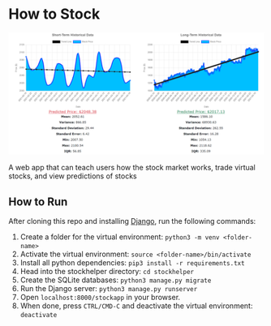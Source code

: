 # How to Stock

<img src="graphs.png" alt="stock graphs" width="1000">

A web app that can teach users how the stock market works, trade virtual stocks, and view predictions of stocks

## How to Run

After cloning this repo and installing [Django](https://docs.djangoproject.com/en/3.1/), run the following commands:

1. Create a folder for the virtual environment: `python3 -m venv <folder-name>`
2. Activate the virtual environment: `source <folder-name>/bin/activate`
3. Install all python dependencies: `pip3 install -r requirements.txt`
4. Head into the stockhelper directory: `cd stockhelper`
5. Create the SQLite databases: `python3 manage.py migrate`
6. Run the Django server: `python3 manage.py runserver`
7. Open `localhost:8000/stockapp` in your browser.
8. When done, press `CTRL/CMD-C` and deactivate the virtual environment: `deactivate`
